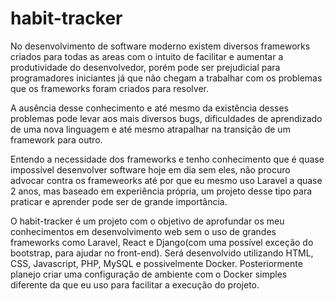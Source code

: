 # habit-tracker

  No desenvolvimento de software moderno existem diversos frameworks criados para todas as areas com o intuito de facilitar e aumentar a produtividade do desenvolvedor, porém pode ser prejudicial para programadores iniciantes já que não chegam a trabalhar com os problemas que os frameworks foram criados para resolver.

  A ausência desse conhecimento e até mesmo da existência desses problemas pode levar aos mais diversos bugs, dificuldades de aprendizado de uma nova linguagem e até mesmo atrapalhar na transição de um framework para outro.

  Entendo a necessidade dos frameworks e tenho conhecimento que é quase impossível desenvolver software hoje em dia sem eles, não procuro advocar contra os frameweorks até  por que eu mesmo uso Laravel a quase 2 anos, mas baseado em experiência própria, um projeto desse tipo para praticar e aprender pode ser de grande importância.

  O habit-tracker é um projeto com o objetivo de aprofundar os meu conhecimentos em desenvolvimento web sem o uso de grandes frameworks como Laravel, React e Django(com uma possível exceção do bootstrap, para ajudar no front-end). Será desenvolvido utilizando HTML, CSS, Javascript, PHP, MySQL e possivelmente Docker.
  Posteriormente planejo criar uma configuração de ambiente com o Docker simples diferente da que eu uso para facilitar a execução do projeto. 
